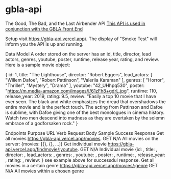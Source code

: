 # gbla-api

The Good, The Bad, and the Last Airbender API
[This API is used in conjunction with the GBLA Front End]()

Setup
 visit https://gbla-api.vercel.app/. The display of "Smoke Test" will inform you the API is up and running.

Data Model
A order stored on the server has an id, title, director, lead actors, genres, youtube, poster, runtime, release year, rating, and review. Here is a sample movie object:

{
id: 1,
title: "The Lighthouse",
director: "Robert Eggers",
lead_actors: [
"Willem Dafoe",
"Robert Pattinson",
"Valeriia Karaman"
],
genres: [
"Horror",
"Thriller",
"Mystery",
"Drama"
],
youtube: "42_UHhpq530",
poster: "https://m.media-amazon.com/images/I/61zFh8+gdrL.jpg",
runtime: 110,
release_year: 2019,
rating: 9.5,
review: "Easily a top 10 movie that I have ever seen. The black and white emphasizes the dread that overshadows the entire movie and is the perfect touch. The acting from Pattinson and Dafoe is sublime, with Dafoe giving one of the best monologues in cinema history. Watch two men descend into madness as they are overtaken by the solemn embrace of a godforsaken rock."
}


Endpoints
Purpose	URL	Verb	Request Body	Sample Success Response
Get all movies	https://gbla-api.vercel.app/movies.	GET	N/A All movies on the server: {movies: [{}, {}, ...]}
Get individual movie	https://gbla-api.vercel.app/findmovie/:youtube.	GET	N/A Individual movie {id: <number>, title: <string>, director: <string>, lead_actors: <array of strings>, genres: <array of strings>, youtube: <string>, poster: <string>, runtime: <number>, release_year: <number>, rating: <number>, review: <string>} see example above for successdul response.
Get all movies in a certain genre https://gbla-api.vercel.app/movies/:genre	GET	N/A	All movies within a chosen genre

